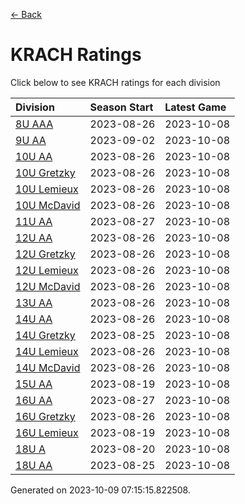 [<- Back](../readme.md)
# KRACH Ratings
Click below to see KRACH ratings for each division

| Division | Season Start | Latest Game |
| :-- | :-- | :-- |
| [8U AAA](8U-AAA-ratings.md) | 2023-08-26 | 2023-10-08 |
| [9U AA](9U-AA-ratings.md) | 2023-09-02 | 2023-10-08 |
| [10U AA](10U-AA-ratings.md) | 2023-08-26 | 2023-10-08 |
| [10U Gretzky](10U-Gretzky-ratings.md) | 2023-08-26 | 2023-10-08 |
| [10U Lemieux](10U-Lemieux-ratings.md) | 2023-08-26 | 2023-10-08 |
| [10U McDavid](10U-McDavid-ratings.md) | 2023-08-26 | 2023-10-08 |
| [11U AA](11U-AA-ratings.md) | 2023-08-27 | 2023-10-08 |
| [12U AA](12U-AA-ratings.md) | 2023-08-26 | 2023-10-08 |
| [12U Gretzky](12U-Gretzky-ratings.md) | 2023-08-26 | 2023-10-08 |
| [12U Lemieux](12U-Lemieux-ratings.md) | 2023-08-26 | 2023-10-08 |
| [12U McDavid](12U-McDavid-ratings.md) | 2023-08-26 | 2023-10-08 |
| [13U AA](13U-AA-ratings.md) | 2023-08-26 | 2023-10-08 |
| [14U AA](14U-AA-ratings.md) | 2023-08-26 | 2023-10-08 |
| [14U Gretzky](14U-Gretzky-ratings.md) | 2023-08-25 | 2023-10-08 |
| [14U Lemieux](14U-Lemieux-ratings.md) | 2023-08-26 | 2023-10-08 |
| [14U McDavid](14U-McDavid-ratings.md) | 2023-08-26 | 2023-10-08 |
| [15U AA](15U-AA-ratings.md) | 2023-08-19 | 2023-10-08 |
| [16U AA](16U-AA-ratings.md) | 2023-08-27 | 2023-10-08 |
| [16U Gretzky](16U-Gretzky-ratings.md) | 2023-08-26 | 2023-10-08 |
| [16U Lemieux](16U-Lemieux-ratings.md) | 2023-08-19 | 2023-10-08 |
| [18U A](18U-A-ratings.md) | 2023-08-20 | 2023-10-08 |
| [18U AA](18U-AA-ratings.md) | 2023-08-25 | 2023-10-08 |

Generated on 2023-10-09 07:15:15.822508.
